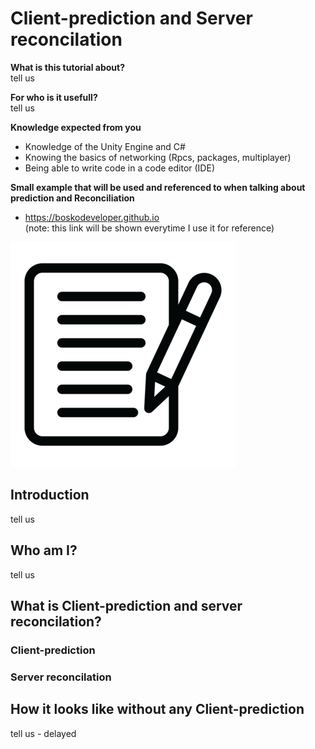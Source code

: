 # Client-prediction and Server reconcilation

**What is this tutorial about?** <br>
tell us

**For who is it usefull?** <br>
tell us

**Knowledge expected from you**
- Knowledge of the Unity Engine and C#
- Knowing the basics of networking (Rpcs, packages, multiplayer)
- Being able to write code in a code editor (IDE)

**Small example that will be used and referenced to when talking about prediction and Reconciliation**
- https://boskodeveloper.github.io <br>
(note: this link will be shown everytime I use it for reference)

![testimage](images/test_image.png?raw=true)

## Introduction
tell us

## Who am I?
tell us

## What is Client-prediction and server reconcilation?
### Client-prediction
### Server reconcilation


## How it looks like without any Client-prediction
tell us - delayed
